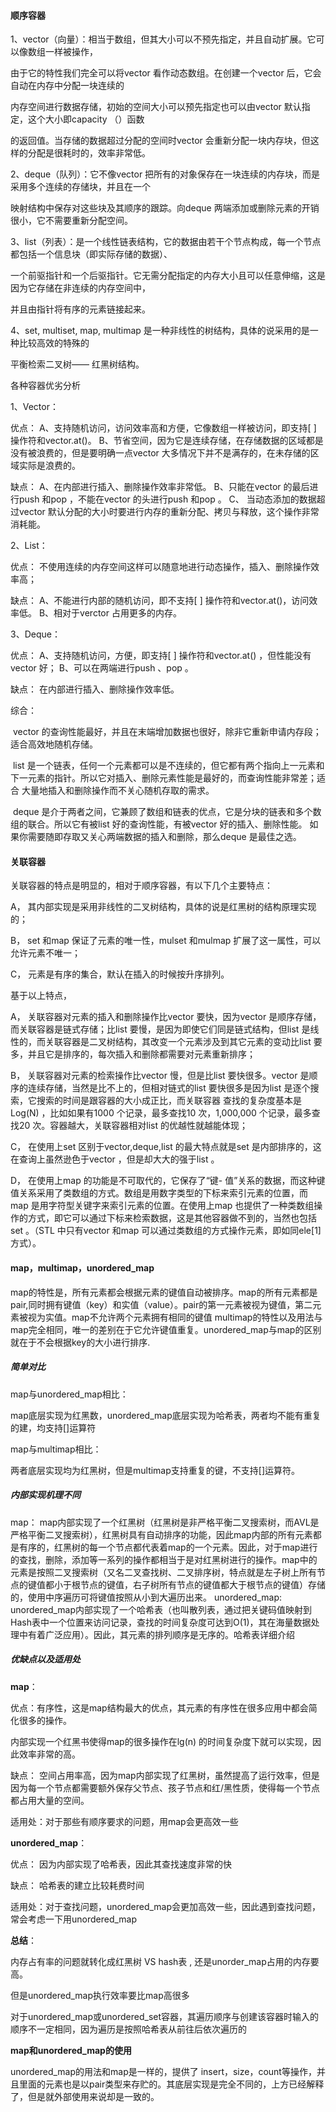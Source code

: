 #### 顺序容器

1、vector（向量）：相当于数组，但其大小可以不预先指定，并且自动扩展。它可以像数组一样被操作，

由于它的特性我们完全可以将vector 看作动态数组。在创建一个vector 后，它会自动在内存中分配一块连续的

内存空间进行数据存储，初始的空间大小可以预先指定也可以由vector 默认指定，这个大小即capacity （）函数

的返回值。当存储的数据超过分配的空间时vector 会重新分配一块内存块，但这样的分配是很耗时的，效率非常低。

2、deque（队列）：它不像vector 把所有的对象保存在一块连续的内存块，而是采用多个连续的存储块，并且在一个

映射结构中保存对这些块及其顺序的跟踪。向deque 两端添加或删除元素的开销很小，它不需要重新分配空间。

3、list（列表）：是一个线性链表结构，它的数据由若干个节点构成，每一个节点都包括一个信息块（即实际存储的数据）、

一个前驱指针和一个后驱指针。它无需分配指定的内存大小且可以任意伸缩，这是因为它存储在非连续的内存空间中，

并且由指针将有序的元素链接起来。

4、set, multiset, map, multimap 是一种非线性的树结构，具体的说采用的是一种比较高效的特殊的

平衡检索二叉树—— 红黑树结构。



各种容器优劣分析

1、Vector：

优点：
  A、支持随机访问，访问效率高和方便，它像数组一样被访问，即支持[ ] 操作符和vector.at()。
  B、节省空间，因为它是连续存储，在存储数据的区域都是没有被浪费的，但是要明确一点vector 大多情况下并不是满存的，在未存储的区域实际是浪费的。

缺点：
  A、在内部进行插入、删除操作效率非常低。
  B、只能在vector 的最后进行push 和pop ，不能在vector 的头进行push 和pop 。
  C、 当动态添加的数据超过vector 默认分配的大小时要进行内存的重新分配、拷贝与释放，这个操作非常消耗能。

2、List：

优点：
  不使用连续的内存空间这样可以随意地进行动态操作，插入、删除操作效率高；

缺点：
  A、不能进行内部的随机访问，即不支持[ ] 操作符和vector.at()，访问效率低。
  B、相对于verctor 占用更多的内存。

3、Deque：

优点：
  A、支持随机访问，方便，即支持[ ] 操作符和vector.at() ，但性能没有vector 好；
  B、可以在两端进行push 、pop 。

缺点：
  在内部进行插入、删除操作效率低。

综合：

​    vector 的查询性能最好，并且在末端增加数据也很好，除非它重新申请内存段；适合高效地随机存储。 

​	list 是一个链表，任何一个元素都可以是不连续的，但它都有两个指向上一元素和下一元素的指针。所以它对插入、删除元素性能是最好的，而查询性能非常差；适合 大量地插入和删除操作而不关心随机存取的需求。

​    deque 是介于两者之间，它兼顾了数组和链表的优点，它是分块的链表和多个数组的联合。所以它有被list 好的查询性能，有被vector 好的插入、删除性能。 如果你需要随即存取又关心两端数据的插入和删除，那么deque 是最佳之选。



#### 关联容器

关联容器的特点是明显的，相对于顺序容器，有以下几个主要特点：

A， 其内部实现是采用非线性的二叉树结构，具体的说是红黑树的结构原理实现的；

B， set 和map 保证了元素的唯一性，mulset 和mulmap 扩展了这一属性，可以允许元素不唯一；

C， 元素是有序的集合，默认在插入的时候按升序排列。

基于以上特点，

A， 关联容器对元素的插入和删除操作比vector 要快，因为vector 是顺序存储，而关联容器是链式存储；比list 要慢，是因为即使它们同是链式结构，但list 是线性的，而关联容器是二叉树结构，其改变一个元素涉及到其它元素的变动比list 要多，并且它是排序的，每次插入和删除都需要对元素重新排序；

B， 关联容器对元素的检索操作比vector 慢，但是比list 要快很多。vector 是顺序的连续存储，当然是比不上的，但相对链式的list 要快很多是因为list 是逐个搜索，它搜索的时间是跟容器的大小成正比，而关联容器 查找的复杂度基本是Log(N) ，比如如果有1000 个记录，最多查找10 次，1,000,000 个记录，最多查找20 次。容器越大，关联容器相对list 的优越性就越能体现；

C， 在使用上set 区别于vector,deque,list 的最大特点就是set 是内部排序的，这在查询上虽然逊色于vector ，但是却大大的强于list 。

D， 在使用上map 的功能是不可取代的，它保存了“键- 值”关系的数据，而这种键值关系采用了类数组的方式。数组是用数字类型的下标来索引元素的位置，而map 是用字符型关键字来索引元素的位置。在使用上map 也提供了一种类数组操作的方式，即它可以通过下标来检索数据，这是其他容器做不到的，当然也包括set 。（STL 中只有vector 和map 可以通过类数组的方式操作元素，即如同ele[1] 方式）。



#### map，multimap，unordered_map

map的特性是，所有元素都会根据元素的键值自动被排序。map的所有元素都是pair,同时拥有键值（key）和实值（value）。pair的第一元素被视为键值，第二元素被视为实值。map不允许两个元素拥有相同的键值
multimap的特性以及用法与map完全相同，唯一的差别在于它允许键值重复。unordered_map与map的区别就在于不会根据key的大小进行排序.

##### 简单对比

map与unordered_map相比：

map底层实现为红黑数，unordered_map底层实现为哈希表，两者均不能有重复的建，均支持[]运算符

map与multimap相比：

两者底层实现均为红黑树，但是multimap支持重复的键，不支持[]运算符。

##### **内部实现机理不同**

map： map内部实现了一个红黑树（红黑树是非严格平衡二叉搜索树，而AVL是严格平衡二叉搜索树），红黑树具有自动排序的功能，因此map内部的所有元素都是有序的，红黑树的每一个节点都代表着map的一个元素。因此，对于map进行的查找，删除，添加等一系列的操作都相当于是对红黑树进行的操作。map中的元素是按照二叉搜索树（又名二叉查找树、二叉排序树，特点就是左子树上所有节点的键值都小于根节点的键值，右子树所有节点的键值都大于根节点的键值）存储的，使用中序遍历可将键值按照从小到大遍历出来。
unordered_map: unordered_map内部实现了一个哈希表（也叫散列表，通过把关键码值映射到Hash表中一个位置来访问记录，查找的时间复杂度可达到O(1)，其在海量数据处理中有着广泛应用）。因此，其元素的排列顺序是无序的。哈希表详细介绍

##### **优缺点以及适用处**

**map**：

优点：有序性，这是map结构最大的优点，其元素的有序性在很多应用中都会简化很多的操作。

内部实现一个红黑书使得map的很多操作在lg(n) 的时间复杂度下就可以实现，因此效率非常的高。

缺点： 空间占用率高，因为map内部实现了红黑树，虽然提高了运行效率，但是因为每一个节点都需要额外保存父节点、孩子节点和红/黑性质，使得每一个节点都占用大量的空间。

适用处：对于那些有顺序要求的问题，用map会更高效一些

**unordered_map**：

优点： 因为内部实现了哈希表，因此其查找速度非常的快

缺点： 哈希表的建立比较耗费时间

适用处：对于查找问题，unordered_map会更加高效一些，因此遇到查找问题，常会考虑一下用unordered_map

**总结**：

内存占有率的问题就转化成红黑树 VS hash表 , 还是unorder_map占用的内存要高。

但是unordered_map执行效率要比map高很多

对于unordered_map或unordered_set容器，其遍历顺序与创建该容器时输入的顺序不一定相同，因为遍历是按照哈希表从前往后依次遍历的

**map和unordered_map的使用**

unordered_map的用法和map是一样的，提供了 insert，size，count等操作，并且里面的元素也是以pair类型来存贮的。其底层实现是完全不同的，上方已经解释了，但是就外部使用来说却是一致的。